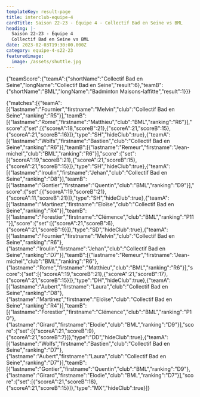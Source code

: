 ```yaml
---
templateKey: result-page
title: interclub-equipe-4
cardTitle: Saison 22-23 - Équipe 4 - Collectif Bad en Seine vs BML
heading: |-
  Saison 22-23 - Équipe 4
  Collectif Bad en Seine vs BML
date: 2023-02-03T19:30:00.000Z
category: equipe-4-s22-23
featuredimage:
  image: /assets/shuttle.jpg
---
```


<teamscoreboard>{"teamScore":{"teamA":{"shortName":"Collectif Bad en Seine","longName":"Collectif Bad en Seine","result":6},"teamB":{"shortName":"BML","longName":"Badminton Maisons-laffitte","result":1}}}</teamscoreboard>

<scoreboard>{"matches":[{"teamA":[{"lastname":"Fournier","firstname":"Melvin","club":"Collectif Bad en Seine","ranking":"R5"}],"teamB":[{"lastname":"Rome","firstname":"Matthieu","club":"BML","ranking":"R6"}],"score":{"set":[{"scoreA":18,"scoreB":21},{"scoreA":21,"scoreB":15},{"scoreA":21,"scoreB":16}]},"type":"SH","hideClub":true},{"teamA":[{"lastname":"Wolfs","firstname":"Bastien","club":"Collectif Bad en Seine","ranking":"R6"}],"teamB":[{"lastname":"Remeur","firstname":"Jean-michel","club":"BML","ranking":"R6"}],"score":{"set":[{"scoreA":19,"scoreB":21},{"scoreA":21,"scoreB":15},{"scoreA":21,"scoreB":15}]},"type":"SH","hideClub":true},{"teamA":[{"lastname":"Iroulin","firstname":"Jehan","club":"Collectif Bad en Seine","ranking":"D8"}],"teamB":[{"lastname":"Gontier","firstname":"Quentin","club":"BML","ranking":"D9"}],"score":{"set":[{"scoreA":19,"scoreB":21},{"scoreA":11,"scoreB":21}]},"type":"SH","hideClub":true},{"teamA":[{"lastname":"Martinez","firstname":"Eloïse","club":"Collectif Bad en Seine","ranking":"R4"}],"teamB":[{"lastname":"Forestier","firstname":"Clémence","club":"BML","ranking":"P11"}],"score":{"set":[{"scoreA":21,"scoreB":6},{"scoreA":21,"scoreB":9}]},"type":"SD","hideClub":true},{"teamA":[{"lastname":"Fournier","firstname":"Melvin","club":"Collectif Bad en Seine","ranking":"R6"},{"lastname":"Iroulin","firstname":"Jehan","club":"Collectif Bad en Seine","ranking":"D7"}],"teamB":[{"lastname":"Remeur","firstname":"Jean-michel","club":"BML","ranking":"R6"},{"lastname":"Rome","firstname":"Matthieu","club":"BML","ranking":"R6"}],"score":{"set":[{"scoreA":19,"scoreB":21},{"scoreA":21,"scoreB":17},{"scoreA":21,"scoreB":15}]},"type":"DH","hideClub":true},{"teamA":[{"lastname":"Aubert","firstname":"Laura","club":"Collectif Bad en Seine","ranking":"D8"},{"lastname":"Martinez","firstname":"Eloïse","club":"Collectif Bad en Seine","ranking":"R4"}],"teamB":[{"lastname":"Forestier","firstname":"Clémence","club":"BML","ranking":"P10"},{"lastname":"Girard","firstname":"Elodie","club":"BML","ranking":"D9"}],"score":{"set":[{"scoreA":21,"scoreB":9},{"scoreA":21,"scoreB":7}]},"type":"DD","hideClub":true},{"teamA":[{"lastname":"Wolfs","firstname":"Bastien","club":"Collectif Bad en Seine","ranking":"D7"},{"lastname":"Aubert","firstname":"Laura","club":"Collectif Bad en Seine","ranking":"D7"}],"teamB":[{"lastname":"Gontier","firstname":"Quentin","club":"BML","ranking":"D9"},{"lastname":"Girard","firstname":"Elodie","club":"BML","ranking":"D7"}],"score":{"set":[{"scoreA":21,"scoreB":18},{"scoreA":21,"scoreB":15}]},"type":"MX","hideClub":true}]}</scoreboard>